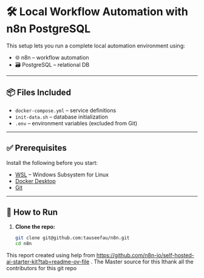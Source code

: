 # 🛠️ Local Workflow Automation with n8n PostgreSQL

This setup lets you run a complete local automation environment using:

- 🌐 n8n – workflow automation
- 🗃️ PostgreSQL – relational DB

---

## 📦 Files Included

- `docker-compose.yml` – service definitions
- `init-data.sh` – database initialization
- `.env` – environment variables (excluded from Git)

---

## ✅ Prerequisites

Install the following before you start:

- [WSL](https://learn.microsoft.com/en-us/windows/wsl/install) – Windows Subsystem for Linux
- [Docker Desktop](https://www.docker.com/products/docker-desktop)
- [Git](https://git-scm.com)

---

## 🚀 How to Run

1. **Clone the repo:**

   ```bash
   git clone git@github.com:tauseefau/n8n.git
   cd n8n
This report created using help from https://github.com/n8n-io/self-hosted-ai-starter-kit?tab=readme-ov-file . The Master source for this Ithank all the contributors for this git repo
